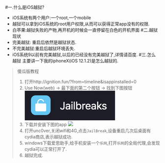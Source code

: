 #一.什么是iOS越狱?
* iOS系统有两个用户:一个root,一个mobile
* 越狱可以拿到iOS系统的root用户权限,从而可以获得正常app没有的权限.
* 白苹果:越狱失败的产物,再开机的时候会一直停留在白色的开机界面
#二.越狱现状
* 完美越狱: 重启后依然是越狱状态.
* 不完美越狱:重启后越狱环境丢失.
* iOS系统9以前有完美越狱,以后的已经没有完美越狱了,详情请百度.
#三.怎么越狱
主要讲一下我的iphoneX(iOS 12.1.2)是怎么越狱的.
> 傻瓜版教程
> 1. 打开http://ignition.fun/?from=timeline&isappinstalled=0
> 2. Use Now(web) -> 最下面的第二个按钮 -> 找到下图按钮 ![f](images/1970-01-01-iOS逆向基础01-越狱_001.png)
> 3. 下载并安装下图的app
![](https://upload-images.jianshu.io/upload_images/5183447-cb99648197ce2ac9.png?imageMogr2/auto-orient/strip%7CimageView2/2/w/1240)
> 4. 打开unc0ver,关闭wifi和4G,点击`JailBreak`,设备重启几次后桌面有cydia商店,表示越狱成功.
> 5. windows下载爱思助手,给手机安装一个`乐网`,打开`乐网`的全局代理,会发现cydia可以正常打开了.
> 6. 越狱完成.



